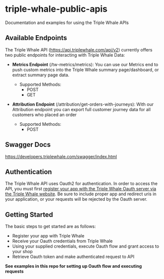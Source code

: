 # triple-whale-public-apis
Documentation and examples for using the Triple Whale APIs

## Available Endpoints
The Triple Whale API (https://api.triplewhale.com/api/v2) currently offers two public endpoints for interacting with Triple Whale Data:

- **Metrics Endpoint** (/tw-metrics/metrics): You can use our Metrics end to push custom metrics into the Triple Whale summary page/dashboard, or extract summary page data.
  - Supported Methods:
    - POST
    - GET

- **Attribution Endpoint** (/attribution/get-orders-with-journeys): With our Attribution endpoint you can export full customer journey data for all customers who placed an order
  - Supported Methods:
    - POST

## Swagger Docs 
https://developers.triplewhale.com/swagger/index.html

## Authentication
The Triple Whale API uses Oauth2 for authentication. In order to access the API, you must first [register your app with the Triple Whale Oauth server via the Triple Whale website](https://developers.triplewhale.com/register-new-app). Be sure to include proper app and redirect uris in your application, or your requests will be rejected by the Oauth server.

## Getting Started
The basic steps to get started are as follows:
- Register your app with Triple Whale
- Receive your Oauth credentials from Triple Whale
- Using your supplied credentials, execute Oauth flow and grant access to your shop
- Retrieve Oauth token and make authenticated request to API

**See examples in this repo for setting up Oauth flow and executing requests**
